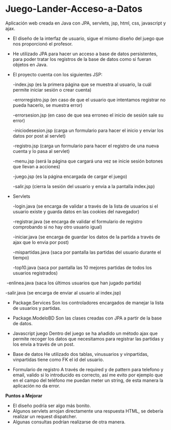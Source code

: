 # Juego-Lander-Acceso-a-Datos
Aplicación web creada en Java con JPA, servlets, jsp, html, css, javascript y ajax.
- El diseño de la interfaz de usuario, sigue el mismo diseño del juego que nos proporcionó el profesor.
- He utilizado JPA para hacer un acceso a base de datos persistentes, para poder tratar los registros de
la base de datos como si fueran objetos en Java.

- El proyecto cuenta con los siguientes JSP:

  -index.jsp (es la primera página que se muestra al usuario, la cuál permite iniciar sesión o crear cuenta)
  
  -errorregistro.jsp (en caso de que el usuario que intentamos registrar no pueda hacerlo, se muestra error)
  
  -errorsesion.jsp (en caso de que sea erroneo el inicio de sesión sale su error)
  
  -iniciodesesion.jsp (carga un formulario para hacer el inicio y enviar los datos por post al servlet)
  
  -registro.jsp (carga un formulario para hacer el registro de una nueva cuenta y lo pasa al servlet)
  
  -menu.jsp (será la página que cargará una vez se inicie sesión botones que llevan a acciones)
  
  -juego.jsp (es la página encargada de cargar el juego)
  
  -salir.jsp (cierra la sesión del usuario y envia a la pantalla index.jsp)
  
- Servlets

  -login.java (se encarga de validar a través de la lista de usuarios si el usuario existe y guarda datos en las
  cookies del navegador)
  
  -registrar.java (se encarga de validar el formulario de registro comprobando si no hay otro usuario igual)
  
  -iniciar.java (se encarga de guardar los datos de la partida a través de ajax que lo envia por post)
  
  -mispartidas.java (saca por pantalla las partidas del usuario durante el tiempo)
  
  -top10.java (saca por pantalla las 10 mejores partidas de todos los usuarios registrados)
  
  -enlinea.java (saca los últimos usuarios que han jugado partida)
  
  -salir.java (se encarga de enviar al usuario al index.jsp)
  
- Package.Services
  Son los controladores encargados de manejar la lista de usuarios y partidas.
  
- Package.ModeloBD
  Son las clases creadas con JPA a partir de la base de datos.

- Javascript juego
  Dentro del juego se ha añadido un método ajax que permite recoger los datos que necesitamos para registrar las partidas
  y los envía a través de un post.
  
- Base de datos
  He utilizado dos tablas, vinusuarios y vinpartidas, vinpartidas tiene como FK el id del usuario.
  
- Formulario de registro
  A través de required y de pattern para telefono y email, valido si lo introducido es correcto, así me evito por ejemplo
  que en el campo del teléfono me puedan meter un string, de esta manera la aplicación no da error.
  
**Puntos a Mejorar**
- El diseño podría ser algo más bonito.
- Algunos servlets arrojan directamente una respuesta HTML, se debería realizar un request dispatcher.
- Algunas consultas podrían realizarse de otra manera.
  

